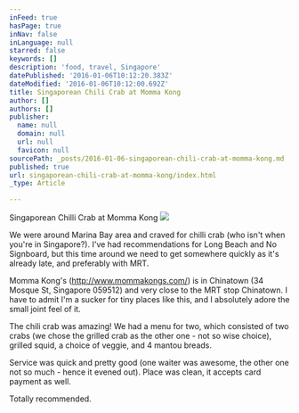 ```yaml
---
inFeed: true
hasPage: true
inNav: false
inLanguage: null
starred: false
keywords: []
description: 'food, travel, Singapore'
datePublished: '2016-01-06T10:12:20.383Z'
dateModified: '2016-01-06T10:12:00.692Z'
title: Singaporean Chili Crab at Momma Kong
author: []
authors: []
publisher:
  name: null
  domain: null
  url: null
  favicon: null
sourcePath: _posts/2016-01-06-singaporean-chili-crab-at-momma-kong.md
published: true
url: singaporean-chili-crab-at-momma-kong/index.html
_type: Article

---
```

Singaporean Chilli Crab at Momma Kong
![](https://the-grid-user-content.s3-us-west-2.amazonaws.com/699a1b3b-b5b7-466f-b2fa-fab1350c20d2.jpg)

We were around Marina Bay area and craved for chilli crab (who isn't when you're in Singapore?). I've had recommendations for Long Beach and No Signboard, but this time around we need to get somewhere quickly as it's already late, and preferably with MRT.

Momma Kong's (http://www.mommakongs.com/) is in Chinatown (34 Mosque St, Singapore 059512) and very close to the MRT stop Chinatown. I have to admit I'm a sucker for tiny places like this, and I absolutely adore the small joint feel of it.

The chili crab was amazing! We had a menu for two, which consisted of two crabs (we chose the grilled crab as the other one - not so wise choice), grilled squid, a choice of veggie, and 4 mantou breads. 

Service was quick and pretty good (one waiter was awesome, the other one not so much - hence it evened out). Place was clean, it accepts card payment as well.

Totally recommended.
